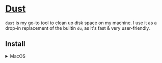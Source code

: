 # [Dust](https://github.com/bootandy/dust)

`dust` is my go-to tool to clean up disk space on my machine. I use it as a drop-in replacement of
the builtin `du`, as it's fast & very user-friendly.

## Install

<details>
<summary>MacOS</summary>

```shell
brew install dust
```

</details>
